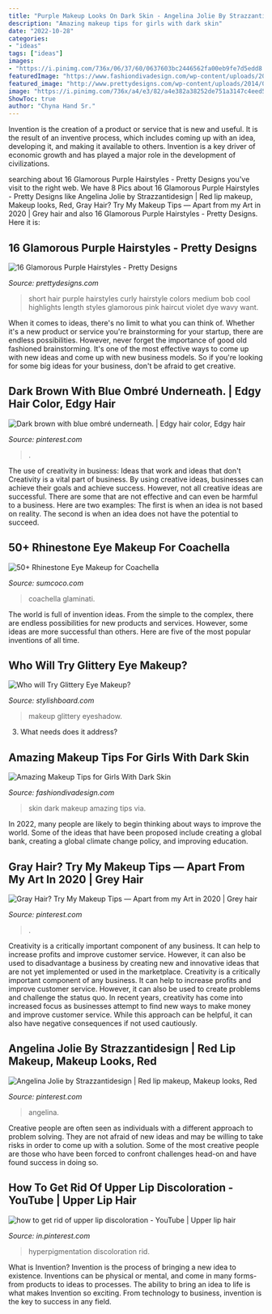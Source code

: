 ```yaml
---
title: "Purple Makeup Looks On Dark Skin - Angelina Jolie By Strazzantidesign"
description: "Amazing makeup tips for girls with dark skin"
date: "2022-10-28"
categories:
- "ideas"
tags: ["ideas"]
images:
- "https://i.pinimg.com/736x/06/37/60/0637603bc2446562fa00eb9fe7d5edd8.jpg"
featuredImage: "https://www.fashiondivadesign.com/wp-content/uploads/2016/03/makeup4-1.jpg"
featured_image: "http://www.prettydesigns.com/wp-content/uploads/2014/09/Curly-Bob-Purple-Hairstyle.jpg"
image: "https://i.pinimg.com/736x/a4/e3/82/a4e382a38252de751a3147c4eed51c79.jpg"
ShowToc: true
author: "Chyna Hand Sr."
---
```



Invention is the creation of a product or service that is new and useful. It is the result of an inventive process, which includes coming up with an idea, developing it, and making it available to others. Invention is a key driver of economic growth and has played a major role in the development of civilizations.

	

		
searching about 16 Glamorous Purple Hairstyles - Pretty Designs you've visit to the right web. We have 8 Pics about 16 Glamorous Purple Hairstyles - Pretty Designs like Angelina Jolie by Strazzantidesign | Red lip makeup, Makeup looks, Red, Gray Hair? Try My Makeup Tips — Apart from my Art in 2020 | Grey hair and also 16 Glamorous Purple Hairstyles - Pretty Designs. Here it is:
		
    
## 16 Glamorous Purple Hairstyles - Pretty Designs

<img loading=lazy src="http://www.prettydesigns.com/wp-content/uploads/2014/09/Curly-Bob-Purple-Hairstyle.jpg" onerror="this.onerror=null;this.src='https://tse2.mm.bing.net/th?id=OIP.FURA6AwSKOLFUobhdK5iGwHaJ6&amp;pid=15.1';" alt="16 Glamorous Purple Hairstyles - Pretty Designs">

_Source: prettydesigns.com_

>short hair purple hairstyles curly hairstyle colors medium bob cool highlights length styles glamorous pink haircut violet dye wavy want. 

	

When it comes to ideas, there's no limit to what you can think of. Whether it's a new product or service you're brainstorming for your startup, there are endless possibilities. However, never forget the importance of good old fashioned brainstorming. It's one of the most effective ways to come up with new ideas and come up with new business models. So if you're looking for some big ideas for your business, don't be afraid to get creative.

    
## Dark Brown With Blue Ombré Underneath. | Edgy Hair Color, Edgy Hair

<img loading=lazy src="https://i.pinimg.com/736x/f3/48/89/f348899ff5d4958510c702ba4d42ff12.jpg" onerror="this.onerror=null;this.src='https://tse3.mm.bing.net/th?id=OIP.4Z6Aevn5c13vmQ7wUODlhwHaJ3&amp;pid=15.1';" alt="Dark brown with blue ombré underneath. | Edgy hair color, Edgy hair">

_Source: pinterest.com_

>. 

	

The use of creativity in business: Ideas that work and ideas that don't
Creativity is a vital part of business. By using creative ideas, businesses can achieve their goals and achieve success. However, not all creative ideas are successful. There are some that are not effective and can even be harmful to a business. Here are two examples: The first is when an idea is not based on reality. The second is when an idea does not have the potential to succeed.

    
## 50+ Rhinestone Eye Makeup For Coachella

<img loading=lazy src="https://www.sumcoco.com/wp-content/uploads/2019/11/rhinestone-eye-makeup-24.jpg" onerror="this.onerror=null;this.src='https://tse2.mm.bing.net/th?id=OIP.nZ8ePTkv5yXRSgUWHK7SLQAAAA&amp;pid=15.1';" alt="50+ Rhinestone Eye Makeup for Coachella">

_Source: sumcoco.com_

>coachella glaminati. 

	

The world is full of invention ideas. From the simple to the complex, there are endless possibilities for new products and services. However, some ideas are more successful than others. Here are five of the most popular inventions of all time.

    
## Who Will Try Glittery Eye Makeup?

<img loading=lazy src="https://www.stylishboard.com/wp-content/uploads/2013/06/16.jpg" onerror="this.onerror=null;this.src='https://tse2.mm.bing.net/th?id=OIP.x7J3QLvAi9Ryj7IqVe8tPgHaFB&amp;pid=15.1';" alt="Who will Try Glittery Eye Makeup?">

_Source: stylishboard.com_

>makeup glittery eyeshadow. 

	

3) What needs does it address?

    
## Amazing Makeup Tips For Girls With Dark Skin

<img loading=lazy src="https://www.fashiondivadesign.com/wp-content/uploads/2016/03/makeup4-1.jpg" onerror="this.onerror=null;this.src='https://tse1.mm.bing.net/th?id=OIP.2aOvFSaHhUWQZYKRjlHD3wHaLH&amp;pid=15.1';" alt="Amazing Makeup Tips for Girls With Dark Skin">

_Source: fashiondivadesign.com_

>skin dark makeup amazing tips via. 

	

In 2022, many people are likely to begin thinking about ways to improve the world. Some of the ideas that have been proposed include creating a global bank, creating a global climate change policy, and improving education.

    
## Gray Hair? Try My Makeup Tips — Apart From My Art In 2020 | Grey Hair

<img loading=lazy src="https://i.pinimg.com/736x/06/37/60/0637603bc2446562fa00eb9fe7d5edd8.jpg" onerror="this.onerror=null;this.src='https://tse2.mm.bing.net/th?id=OIP.l05-dNBC6gDZ0nqPqEzfoAHaKT&amp;pid=15.1';" alt="Gray Hair? Try My Makeup Tips — Apart from my Art in 2020 | Grey hair">

_Source: pinterest.com_

>. 

	

Creativity is a critically important component of any business. It can help to increase profits and improve customer service. However, it can also be used to disadvantage a business by creating new and innovative ideas that are not yet implemented or used in the marketplace.
Creativity is a critically important component of any business. It can help to increase profits and improve customer service. However, it can also be used to create problems and challenge the status quo. In recent years, creativity has come into increased focus as businesses attempt to find new ways to make money and improve customer service. While this approach can be helpful, it can also have negative consequences if not used cautiously.

    
## Angelina Jolie By Strazzantidesign | Red Lip Makeup, Makeup Looks, Red

<img loading=lazy src="https://i.pinimg.com/736x/34/74/31/347431a74544cb6d05284bb0c876f308.jpg" onerror="this.onerror=null;this.src='https://tse2.mm.bing.net/th?id=OIP.mwDTPR9yCDjS0wRn8-eA1QHaLH&amp;pid=15.1';" alt="Angelina Jolie by Strazzantidesign | Red lip makeup, Makeup looks, Red">

_Source: pinterest.com_

>angelina. 

	

Creative people are often seen as individuals with a different approach to problem solving. They are not afraid of new ideas and may be willing to take risks in order to come up with a solution. Some of the most creative people are those who have been forced to confront challenges head-on and have found success in doing so.

    
## How To Get Rid Of Upper Lip Discoloration - YouTube | Upper Lip Hair

<img loading=lazy src="https://i.pinimg.com/736x/a4/e3/82/a4e382a38252de751a3147c4eed51c79.jpg" onerror="this.onerror=null;this.src='https://tse2.mm.bing.net/th?id=OIP.6-Cq2uiLi-K8F4gqLBXCBQHaEK&amp;pid=15.1';" alt="how to get rid of upper lip discoloration - YouTube | Upper lip hair">

_Source: in.pinterest.com_

>hyperpigmentation discoloration rid. 

	

What is Invention?
Invention is the process of bringing a new idea to existence. Inventions can be physical or mental, and come in many forms- from products to ideas to processes. The ability to bring an idea to life is what makes Invention so exciting. From technology to business, invention is the key to success in any field.

